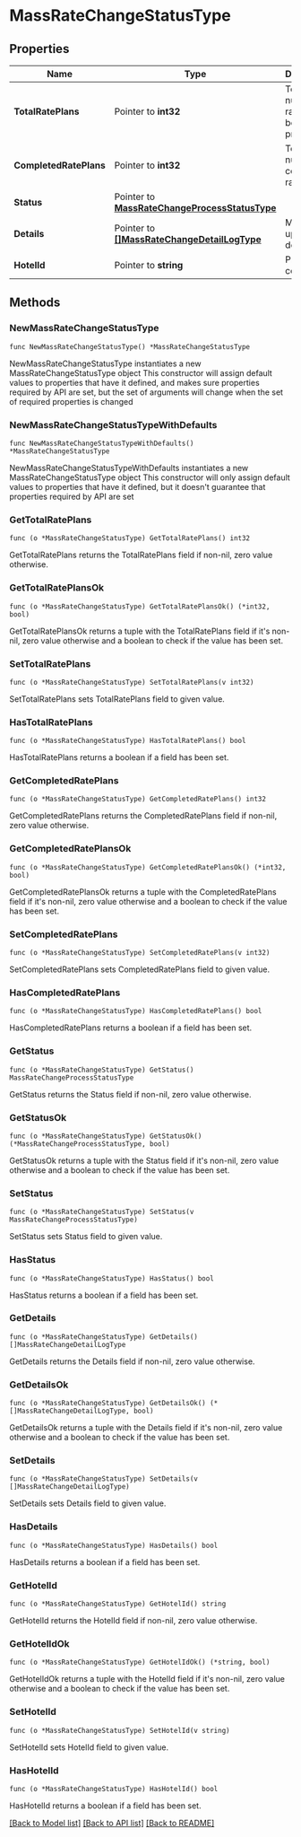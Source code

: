 # MassRateChangeStatusType

## Properties

Name | Type | Description | Notes
------------ | ------------- | ------------- | -------------
**TotalRatePlans** | Pointer to **int32** | Total number of rate codes being processed. | [optional] 
**CompletedRatePlans** | Pointer to **int32** | Total number of completed rate codes. | [optional] 
**Status** | Pointer to [**MassRateChangeProcessStatusType**](MassRateChangeProcessStatusType.md) |  | [optional] 
**Details** | Pointer to [**[]MassRateChangeDetailLogType**](MassRateChangeDetailLogType.md) | Mass rate update details. | [optional] 
**HotelId** | Pointer to **string** | Property code. | [optional] 

## Methods

### NewMassRateChangeStatusType

`func NewMassRateChangeStatusType() *MassRateChangeStatusType`

NewMassRateChangeStatusType instantiates a new MassRateChangeStatusType object
This constructor will assign default values to properties that have it defined,
and makes sure properties required by API are set, but the set of arguments
will change when the set of required properties is changed

### NewMassRateChangeStatusTypeWithDefaults

`func NewMassRateChangeStatusTypeWithDefaults() *MassRateChangeStatusType`

NewMassRateChangeStatusTypeWithDefaults instantiates a new MassRateChangeStatusType object
This constructor will only assign default values to properties that have it defined,
but it doesn't guarantee that properties required by API are set

### GetTotalRatePlans

`func (o *MassRateChangeStatusType) GetTotalRatePlans() int32`

GetTotalRatePlans returns the TotalRatePlans field if non-nil, zero value otherwise.

### GetTotalRatePlansOk

`func (o *MassRateChangeStatusType) GetTotalRatePlansOk() (*int32, bool)`

GetTotalRatePlansOk returns a tuple with the TotalRatePlans field if it's non-nil, zero value otherwise
and a boolean to check if the value has been set.

### SetTotalRatePlans

`func (o *MassRateChangeStatusType) SetTotalRatePlans(v int32)`

SetTotalRatePlans sets TotalRatePlans field to given value.

### HasTotalRatePlans

`func (o *MassRateChangeStatusType) HasTotalRatePlans() bool`

HasTotalRatePlans returns a boolean if a field has been set.

### GetCompletedRatePlans

`func (o *MassRateChangeStatusType) GetCompletedRatePlans() int32`

GetCompletedRatePlans returns the CompletedRatePlans field if non-nil, zero value otherwise.

### GetCompletedRatePlansOk

`func (o *MassRateChangeStatusType) GetCompletedRatePlansOk() (*int32, bool)`

GetCompletedRatePlansOk returns a tuple with the CompletedRatePlans field if it's non-nil, zero value otherwise
and a boolean to check if the value has been set.

### SetCompletedRatePlans

`func (o *MassRateChangeStatusType) SetCompletedRatePlans(v int32)`

SetCompletedRatePlans sets CompletedRatePlans field to given value.

### HasCompletedRatePlans

`func (o *MassRateChangeStatusType) HasCompletedRatePlans() bool`

HasCompletedRatePlans returns a boolean if a field has been set.

### GetStatus

`func (o *MassRateChangeStatusType) GetStatus() MassRateChangeProcessStatusType`

GetStatus returns the Status field if non-nil, zero value otherwise.

### GetStatusOk

`func (o *MassRateChangeStatusType) GetStatusOk() (*MassRateChangeProcessStatusType, bool)`

GetStatusOk returns a tuple with the Status field if it's non-nil, zero value otherwise
and a boolean to check if the value has been set.

### SetStatus

`func (o *MassRateChangeStatusType) SetStatus(v MassRateChangeProcessStatusType)`

SetStatus sets Status field to given value.

### HasStatus

`func (o *MassRateChangeStatusType) HasStatus() bool`

HasStatus returns a boolean if a field has been set.

### GetDetails

`func (o *MassRateChangeStatusType) GetDetails() []MassRateChangeDetailLogType`

GetDetails returns the Details field if non-nil, zero value otherwise.

### GetDetailsOk

`func (o *MassRateChangeStatusType) GetDetailsOk() (*[]MassRateChangeDetailLogType, bool)`

GetDetailsOk returns a tuple with the Details field if it's non-nil, zero value otherwise
and a boolean to check if the value has been set.

### SetDetails

`func (o *MassRateChangeStatusType) SetDetails(v []MassRateChangeDetailLogType)`

SetDetails sets Details field to given value.

### HasDetails

`func (o *MassRateChangeStatusType) HasDetails() bool`

HasDetails returns a boolean if a field has been set.

### GetHotelId

`func (o *MassRateChangeStatusType) GetHotelId() string`

GetHotelId returns the HotelId field if non-nil, zero value otherwise.

### GetHotelIdOk

`func (o *MassRateChangeStatusType) GetHotelIdOk() (*string, bool)`

GetHotelIdOk returns a tuple with the HotelId field if it's non-nil, zero value otherwise
and a boolean to check if the value has been set.

### SetHotelId

`func (o *MassRateChangeStatusType) SetHotelId(v string)`

SetHotelId sets HotelId field to given value.

### HasHotelId

`func (o *MassRateChangeStatusType) HasHotelId() bool`

HasHotelId returns a boolean if a field has been set.


[[Back to Model list]](../README.md#documentation-for-models) [[Back to API list]](../README.md#documentation-for-api-endpoints) [[Back to README]](../README.md)


